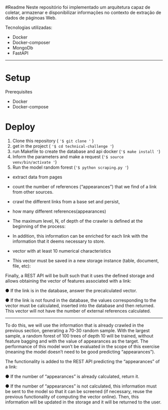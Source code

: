 #Readme
Neste repositório foi implementado um arquitetura capaz de coletar, armazenar e disponibilizar informações no contexto de extração de dados de páginoas Web.

Tecnologias utilizadas:
- Docker
- Docker-composer
- MongoDb
- FastAPI


--------------

# Setup
Prerequisites
- Docker
- Docker-compose

# Deploy
1. Clone this repository ( `'$ git clone '` )
2. get in the project ( `'$ cd technical-challenge '`)
3. run Makefile to create the database and api docker (`'$ make install '`)
4. Inform the parameters and make a request (`'$ source venv/bin/activate '`)
5. Run the model random forest (`'$ python scraping.py '`)


- extract data from pages
- count the number of references (“appearances”) that we find of
a link from other sources.
- crawl the different links from a base set and persist,
- how many different references(appearances)
- The maximum level, N, of depth of the crawler
is defined at the beginning of the process:
- In addition, this information can be enriched for each link with the information that it deems
necessary to store.
  
- vector with at least 10 numerical characteristics
- This vector must be saved in a new storage instance (table,
document, file, etc):
  
Finally, a REST API will be built such that it uses the defined storage and allows obtaining
the vector of features associated with a link:

● If the link is in the database, answer the precalculated vector.

● If the link is not found in the database, the values corresponding to the vector must
be calculated, inserted into the database and then returned. This vector will not have
the number of external references calculated.

--------------
To do this, we will use the information that is already crawled in the previous section,
generating a 70-30 random sample. With the largest sample, a random forest of 100 trees of
depth 10 will be trained, without feature bagging and with the value of appearances as the
target. The performance of this model won’t be evaluated in the scope of this exercise
(meaning the model doesn’t need to be good predicting “appearances”).

The functionality is added to the REST API predicting the “appearances” of a link:

● If the number of “appearances” is already calculated, return it.

● If the number of “appearances” is not calculated, this information must be sent to the
model so that it can be screened (if necessary, reuse the previous functionality of
computing the vector online). Then, this information will be updated in the storage
and it will be returned to the user.
